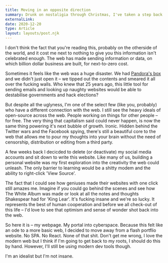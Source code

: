 ```yaml
---
title: Moving in an opposite direction
summary: Drunk on nostaligia through Christmas, I've taken a step back from the social media world and tried to recapture some of the magic that made me fall in love with the web.
externalLink:
date: 2020-12-20
type: Article
layout: layouts/post.njk
---
```


 I don't think the fact that you're reading this, probably on the otherside of the world, and it cost me next to nothing to give you this information isn't celebrated enough. The web has made sending information or data, on which billion dollar business are built, for next-to-zero cost.

<!-- Excerpt End -->

Sometimes it feels like the web was a huge disaster. We had [Pandora's box](https://en.wikipedia.org/wiki/Pandora%27s_box) and we didn't just open it – we tipped out the contents and smeared it all over the fucking walls. Who knew that 25 years ago, this little tool for sending emails and looking up naughty websites would be able to destabilise governments and hack elections?

But despite all the uglyness, I'm one of the select few (like you, probably) who have a different connection with the web. I still see the heavy ideals of open-source across the web. People working on things for other people – for free. The very thing that capitalism said could never happen, is now the same thing powering it's next bubble of growth. Ironic. Hidden behind the Twitter wars and the Facebook spying, there's still a beautiful core to the web that allows me to pour my thoughts into your brain without the need of censorship, distribution or editing from a third party.

A few weeks back I decicded to delete (or deactivate) my social media accounts and sit down to write this website. Like many of us, building a personal website was my first exploration into the creativity the web could unleash. The only barrier to learning would be a shitty modem and the ability to right-click 'View Source'. 

The fact that I could see how geniuses made their websites with one click still amazes me. Imagine if you could go behind the scenes and see how The White Album was made or look at all the notes and thoughts Shakespear had for 'King Lear'. It's fucking insane and we're so lucky. It represents the best of human cooperation and before we all check-out of this life – I'd love to see that optimism and sense of wonder shot back into the web.

So here it is – my webpage. My portal into cyberspace. Because this felt like an ode to a more basic web, I decided to move away from a flash portflio website. No SPA. No React. None of that shit. Don't get me wrong, I love the modern web but I think if I'm going to get back to my roots, I should do this by hand. However, I'll still be using modern dev tools though.

I'm an idealist but I'm not insane.